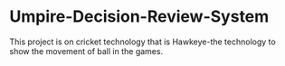 # Umpire-Decision-Review-System
This project is on cricket technology that is Hawkeye-the technology to show the movement of ball in the games.
